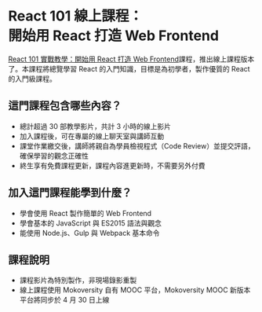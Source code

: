 
<h1 class="hide">React 101 線上課程：<br />開始用 React 打造 Web Frontend</h1>

[React 101 實戰教學：開始用 React 打造 Web Frontend](https://www.mokoversity.com/training/React-101)課程，推出線上課程版本了。本課程將總覽學習 React 的入門知識，目標是為初學者，製作優質的 React 的入門級課程。

## 這門課程包含哪些內容？

* 總計超過 30 部教學影片，共計 3 小時的線上影片
* 加入課程後，可在專屬的線上聊天室與講師互動
* 課堂作業繳交後，講師將親自為學員檢視程式（Code Review）並提交評語，確保學習的觀念正確性
* 終生享有免費課程更新，課程內容進更新時，不需要另外付費

## 加入這門課程能學到什麼？

* 學會使用 React 製作簡單的 Web Frontend
* 學會基本的 JavaScript 與 ES2015 語法與觀念
* 能使用 Node.js、Gulp 與 Webpack 基本命令

## 課程說明

* 課程影片為特別製作，非現場錄影重製
* 線上課程使用 Mokoversity 自有 MOOC 平台，Mokoversity MOOC 新版本平台將同步於 4 月 30 日上線

